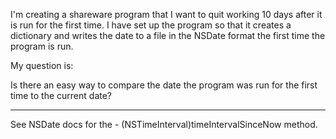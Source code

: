 I'm creating a shareware program that I want to quit working 10 days after it is run for the first time. I have set up the program so that it creates a dictionary and writes the date to a file in the NSDate format the first time the program is run. 

My question is:

Is there an easy way to compare the date the program was run for the first time to the current date?

----

See NSDate docs for the     - (NSTimeInterval)timeIntervalSinceNow method.
